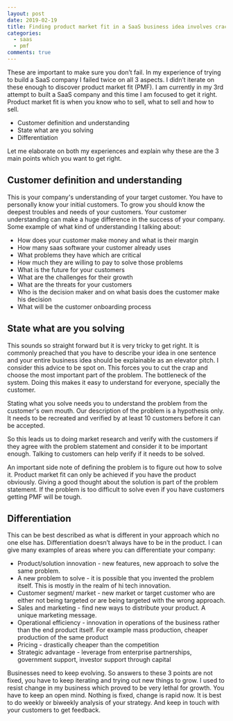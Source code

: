 ```yaml
---
layout: post
date: 2019-02-19
title: Finding product market fit in a SaaS business idea involves cracking 3 things
categories:
  - saas
  - pmf
comments: true
---
```


These are important to make sure you don’t fail. In my experience of trying to build a SaaS company I failed twice on all 3 aspects. 
I didn’t iterate on these enough to discover product market fit (PMF). 
I am currently in my 3rd attempt to built a SaaS company and this time I am focused to get it right.
Product market fit is when you know who to sell, 
what to sell and how to sell.

* Customer definition and understanding
* State what are you solving
* Differentiation

Let me elaborate on both my experiences and explain why these are the 3 main points which you want to get right.

## Customer definition and understanding
This is your company's understanding of your target customer. 
You have to personally know your initial customers. 
To grow you should know the deepest troubles and needs of your customers. 
Your customer understanding can make a huge difference in the success of your company. 
Some example of what kind of understanding I talking about:
* How does your customer make money and what is their margin
* How many saas software your customer already uses
* What problems they have which are critical
* How much they are willing to pay to solve those problems
* What is the future for your customers
* What are the challenges for their growth
* What are the threats for your customers
* Who is the decision maker and on what basis does the customer make his decision
* What will be the customer onboarding process

## State what are you solving
This sounds so straight forward but it is very tricky to get right. 
It is commonly preached that you have to describe your idea in one sentence and your entire business idea 
should be explainable as an elevator pitch. I consider this advice to be spot on. This forces you to cut the crap and choose 
the most important part of the problem. The bottleneck of the system. Doing this makes it easy to understand for everyone, specially the customer.

Stating what you solve needs you to understand the problem from the customer's own mouth. 
Our description of the problem is a hypothesis only. 
It needs to be recreated and verified by at least 10 customers before it can be accepted.

So this leads us to doing market research and verify with the customers if they agree with 
the problem statement and consider it to be important enough. Talking to customers can help verify if it needs to be solved.

An important side note of defining the problem is to figure out how to solve it. 
Product market fit can only be achieved if you have the product obviously. 
Giving a good thought about the solution is part of the problem statement. 
If the problem is too difficult to solve even if you have customers getting PMF will be tough.

## Differentiation
This can be best described as what is different in your approach which no one else has. 
Differentiation doesn’t always have to be in the product. I can give many examples of areas where you can differentiate your company:
* Product/solution innovation - new features, new approach to solve the same problem.
* A new problem to solve - it is possible that you invented the problem itself. This is mostly in the realm of hi tech innovation.
* Customer segment/ market - new market or target customer who are either not being targeted or are being targeted with the wrong approach.
* Sales and marketing - find new ways to distribute your product. A unique marketing message.
* Operational efficiency - innovation in operations of the business rather than the end product itself. For example mass production, cheaper production of the same product
* Pricing - drastically cheaper than the competition
* Strategic advantage - leverage from enterprise partnerships, government support, investor support through capital

Businesses need to keep evolving. So answers to these 3 points are not fixed, 
you have to keep iterating and trying out new things to grow. 
I used to resist change in my business which proved to be very lethal for growth. 
You have to keep an open mind. Nothing is fixed, change is rapid now. 
It is best to do weekly or biweekly analysis of your strategy. And keep in touch with your customers to get feedback.
